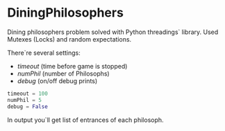 # DiningPhilosophers
Dining philosophers problem solved with Python threadings` library. 
Used Mutexes (Locks) and random expectations.

There`re several settings: 
* *timeout* (time before game is stopped)
* *numPhil* (number of Philosophs)
* *debug* (on/off debug prints)

~~~~python 
timeout = 100
numPhil = 5 
debug = False
~~~~

In output you`ll get list of entrances of each philosoph.


